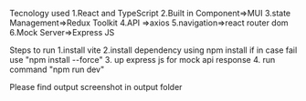 Tecnology used 
1.React and TypeScript
2.Built in Component=>MUI
3.state Management=>Redux Toolkit
4.API =>axios
5.navigation=>react router dom
6.Mock Server=>Express JS

Steps to run 
1.install vite
2.install dependency using npm install if in case fail use "npm install --force"
3. up express js for mock api response
4. run command "npm run dev"

Please find output screenshot  in output folder

